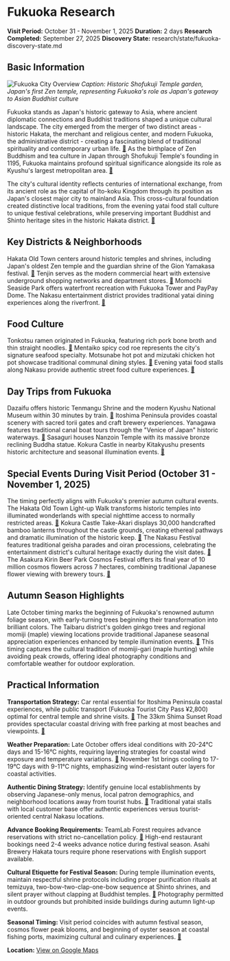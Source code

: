 # Fukuoka Research

**Visit Period:** October 31 - November 1, 2025
**Duration:** 2 days
**Research Completed:** September 27, 2025
**Discovery State:** research/state/fukuoka-discovery-state.md

## Basic Information

![Fukuoka City Overview](https://upload.wikimedia.org/wikipedia/commons/b/bd/Fukuoka_Skyline_of_Seaside_Momochi.jpg)
*Caption: Historic Shofukuji Temple garden, Japan's first Zen temple, representing Fukuoka's role as Japan's gateway to Asian Buddhist culture*

Fukuoka stands as Japan's historic gateway to Asia, where ancient diplomatic connections and Buddhist traditions shaped a unique cultural landscape. The city emerged from the merger of two distinct areas - historic Hakata, the merchant and religious center, and modern Fukuoka, the administrative district - creating a fascinating blend of traditional spirituality and contemporary urban life. [🔗](https://en.wikipedia.org/wiki/Fukuoka) As the birthplace of Zen Buddhism and tea culture in Japan through Shofukuji Temple's founding in 1195, Fukuoka maintains profound spiritual significance alongside its role as Kyushu's largest metropolitan area. [🔗](https://yentravelsjapan.com/shofukuji/)

The city's cultural identity reflects centuries of international exchange, from its ancient role as the capital of Ito-koku Kingdom through its position as Japan's closest major city to mainland Asia. This cross-cultural foundation created distinctive local traditions, from the evening yatai food stall culture to unique festival celebrations, while preserving important Buddhist and Shinto heritage sites in the historic Hakata district. [🔗](https://www.crossroadfukuoka.jp/en/spot/12510)

## Key Districts & Neighborhoods

Hakata Old Town centers around historic temples and shrines, including Japan's oldest Zen temple and the guardian shrine of the Gion Yamakasa festival. [🔗](https://www.japan-guide.com/e/e4804.html) Tenjin serves as the modern commercial heart with extensive underground shopping networks and department stores. [🔗](https://gofukuoka.jp/spots/detail/26906) Momochi Seaside Park offers waterfront recreation with Fukuoka Tower and PayPay Dome. The Nakasu entertainment district provides traditional yatai dining experiences along the riverfront. [🔗](https://matcha-jp.com/en/1617)

## Food Culture

Tonkotsu ramen originated in Fukuoka, featuring rich pork bone broth and thin straight noodles. [🔗](https://www.crossroadfukuoka.jp/en/spot/12510) Mentaiko spicy cod roe represents the city's signature seafood specialty. Motsunabe hot pot and mizutaki chicken hot pot showcase traditional communal dining styles. [🔗](https://matcha-jp.com/en/1617) Evening yatai food stalls along Nakasu provide authentic street food culture experiences. [🔗](https://gofukuoka.jp/spots/detail/26906)

## Day Trips from Fukuoka

Dazaifu offers historic Tenmangu Shrine and the modern Kyushu National Museum within 30 minutes by train. [🔗](https://www.crossroadfukuoka.jp/en/spot/12510) Itoshima Peninsula provides coastal scenery with sacred torii gates and craft brewery experiences. Yanagawa features traditional canal boat tours through the "Venice of Japan" historic waterways. [🔗](https://matcha-jp.com/en/1617) Sasaguri houses Nanzoin Temple with its massive bronze reclining Buddha statue. Kokura Castle in nearby Kitakyushu presents historic architecture and seasonal illumination events. [🔗](https://english.kyushu.tv/kokurakakeakari/)

## Special Events During Visit Period (October 31 - November 1, 2025)

The timing perfectly aligns with Fukuoka's premier autumn cultural events. The Hakata Old Town Light-up Walk transforms historic temples into illuminated wonderlands with special nighttime access to normally restricted areas. [🔗](https://www.fukuoka-now.com/en/hakata-old-town-light-up-walk-2024/) Kokura Castle Take-Akari displays 30,000 handcrafted bamboo lanterns throughout the castle grounds, creating ethereal pathways and dramatic illumination of the historic keep. [🔗](https://english.kyushu.tv/kokurakakeakari/) The Nakasu Festival features traditional geisha parades and oiran processions, celebrating the entertainment district's cultural heritage exactly during the visit dates. [🔗](https://www.fukuoka-now.com/en/event/nakasu-festival-2024/) The Asakura Kirin Beer Park Cosmos Festival offers its final year of 10 million cosmos flowers across 7 hectares, combining traditional Japanese flower viewing with brewery tours. [🔗](https://www.crossroadfukuoka.jp/en/event/13350/)

## Autumn Season Highlights

Late October timing marks the beginning of Fukuoka's renowned autumn foliage season, with early-turning trees beginning their transformation into brilliant colors. The Taibaru district's golden ginkgo trees and regional momiji (maple) viewing locations provide traditional Japanese seasonal appreciation experiences enhanced by temple illumination events. [🔗](https://www.crossroadfukuoka.jp/en/articles/autumn/) This timing captures the cultural tradition of momiji-gari (maple hunting) while avoiding peak crowds, offering ideal photography conditions and comfortable weather for outdoor exploration.

## Practical Information

**Transportation Strategy:** Car rental essential for Itoshima Peninsula coastal experiences, while public transport (Fukuoka Tourist City Pass ¥2,800) optimal for central temple and shrine visits. [🔗](https://gofukuoka.jp/citypass.html) The 33km Shima Sunset Road provides spectacular coastal driving with free parking at most beaches and viewpoints. [🔗](https://www.tripadvisor.com/Attraction_Review-g1769308-d1881052-Reviews-Shima_Sunset_Road-Itoshima_Fukuoka_Prefecture_Kyushu.html)

**Weather Preparation:** Late October offers ideal conditions with 20-24°C days and 15-16°C nights, requiring layering strategies for coastal wind exposure and temperature variations. [🔗](https://www.climatestotravel.com/climate/japan/fukuoka) November 1st brings cooling to 17-19°C days with 9-11°C nights, emphasizing wind-resistant outer layers for coastal activities.

**Authentic Dining Strategy:** Identify genuine local establishments by observing Japanese-only menus, local patron demographics, and neighborhood locations away from tourist hubs. [🔗](https://www.japantravelpros.com/blog/how-we-help-you-avoid-tourist-traps-in-japan) Traditional yatai stalls with local customer base offer authentic experiences versus tourist-oriented central Nakasu locations.

**Advance Booking Requirements:** TeamLab Forest requires advance reservations with strict no-cancellation policy. [🔗](https://www.teamlab.art/faq/forest/) High-end restaurant bookings need 2-4 weeks advance notice during festival season. Asahi Brewery Hakata tours require phone reservations with English support available.

**Cultural Etiquette for Festival Season:** During temple illumination events, maintain respectful shrine protocols including proper purification rituals at temizuya, two-bow-two-clap-one-bow sequence at Shinto shrines, and silent prayer without clapping at Buddhist temples. [🔗](https://www.japan-guide.com/e/e2057.html) Photography permitted in outdoor grounds but prohibited inside buildings during autumn light-up events.

**Seasonal Timing:** Visit period coincides with autumn festival season, cosmos flower peak blooms, and beginning of oyster season at coastal fishing ports, maximizing cultural and culinary experiences. [🔗](https://local-t.com/en/blogs/visitorsguide/14-must-visit-scenic-spots-in-itoshima)

**Location:** [View on Google Maps](https://google.com/maps/place/Fukuoka,+Japan/@33.5953775,130.353891,11z)